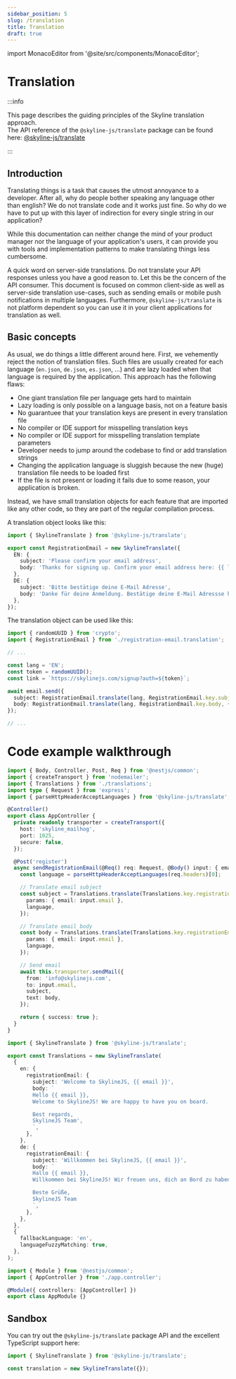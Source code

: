 ```yaml
---
sidebar_position: 5
slug: /translation
title: Translation
draft: true
---
```


import MonacoEditor from '@site/src/components/MonacoEditor';

# Translation

:::info

This page describes the guiding principles of the Skyline translation approach. <br />
The API reference of the `@skyline-js/translate` package can be found here: [@skyline-js/translate](/docs/api-reference/translate)

:::

## Introduction

Translating things is a task that causes the utmost annoyance to a developer. After all, why do people bother speaking any language other than english? We do not translate code and it works just fine. So why do we have to put up with this layer of indirection for every single string in our application?

While this documentation can neither change the mind of your product manager nor the language of your application's users, it can provide you with tools and implementation patterns to make translating things less cumbersome.

A quick word on server-side translations. Do not translate your API responses unless you have a good reason to. Let this be the concern of the API consumer. This document is focused on common client-side as well as server-side translation use-cases, such as sending emails or mobile push notifications in multiple languages. Furthermore, `@skyline-js/translate` is not platform dependent so you can use it in your client applications for translation as well.

## Basic concepts

As usual, we do things a little different around here. First, we vehemently reject the notion of translation files. Such files are usually created for each language (`en.json`, `de.json`, `es.json`, ...) and are lazy loaded when that language is required by the application. This approach has the following flaws:

- One giant translation file per language gets hard to maintain
- Lazy loading is only possible on a language basis, not on a feature basis
- No guarantuee that your translation keys are present in every translation file
- No compiler or IDE support for misspelling translation keys
- No compiler or IDE support for misspelling translation template parameters
- Developer needs to jump around the codebase to find or add translation strings
- Changing the application language is sluggish because the new (huge) translation file needs to be loaded first
- If the file is not present or loading it fails due to some reason, your application is broken.

Instead, we have small translation objects for each feature that are imported like any other code, so they are part of the regular compilation process.

A translation object looks like this:

```ts
import { SkylineTranslate } from '@skyline-js/translate';

export const RegistrationEmail = new SkylineTranslate({
  EN: {
    subject: 'Please confirm your email address',
    body: 'Thanks for signing up. Confirm your email address here: {{ link }}',
  },
  DE: {
    subject: 'Bitte bestätige deine E-Mail Adresse',
    body: 'Danke für deine Anmeldung. Bestätige deine E-Mail Adressse hier: {{ link }}',
  },
});
```

The translation object can be used like this:

```ts
import { randomUUID } from 'crypto';
import { RegistrationEmail } from './registration-email.translation';

// ...

const lang = 'EN';
const token = randomUUID();
const link = `https://skylinejs.com/signup?auth=${token}`;

await email.send({
  subject: RegistrationEmail.translate(lang, RegistrationEmail.key.subject),
  body: RegistrationEmail.translate(lang, RegistrationEmail.key.body, { link }),
});

// ...
```

<!-- Locality of Behaviour (LoB) -->

<!--
## How we get to 0% translation runtime errors

Translation code is notorious for two error sources:

- Missing translation strings: You forgot to add a translation for a newly introduced string.
- Typos when specifying the translation key

Due to a lack of type-safety, both classes of errors go undetected until a customer complains about an empty string in your application (this is not good). It is quite easy to eliminate both error sources leveraging TypeScript. This has the useful side-effect of providing auto-completion for translation keys inside your IDE!

```ts

```

Concern: "This adds huge bundle size to application!"
Answer: Well having an additional translation file side-by-side to the rest of the code of that feature does not make a difference. If you have a lot of features you need to lazy load their code anyways, one more file hardly makes the difference. on the contrary, you do not need 2 lazy loading mechanisms but only one because the translation file is now the same as the rest of the feature's code.

-->

# Code example walkthrough

<Tabs path="apps/example-translate-nestjs-minimal/src/app/" order="app.controller.ts, translations.ts">
<TabItem value="app.controller" label="app.controller.ts">

```ts
import { Body, Controller, Post, Req } from '@nestjs/common';
import { createTransport } from 'nodemailer';
import { Translations } from './translations';
import type { Request } from 'express';
import { parseHttpHeaderAcceptLanguages } from '@skyline-js/translate';

@Controller()
export class AppController {
  private readonly transporter = createTransport({
    host: 'skyline_mailhog',
    port: 1025,
    secure: false,
  });

  @Post('register')
  async sendRegistrationEmail(@Req() req: Request, @Body() input: { email: string }) {
    const language = parseHttpHeaderAcceptLanguages(req.headers)[0];

    // Translate email subject
    const subject = Translations.translate(Translations.key.registrationEmail.subject, {
      params: { email: input.email },
      language,
    });

    // Translate email body
    const body = Translations.translate(Translations.key.registrationEmail.body, {
      params: { email: input.email },
      language,
    });

    // Send email
    await this.transporter.sendMail({
      from: 'info@skylinejs.com',
      to: input.email,
      subject,
      text: body,
    });

    return { success: true };
  }
}
```

</TabItem>
<TabItem value="translations" label="translations.ts">

```ts
import { SkylineTranslate } from '@skyline-js/translate';

export const Translations = new SkylineTranslate(
  {
    en: {
      registrationEmail: {
        subject: 'Welcome to SkylineJS, {{ email }}',
        body: `
        Hello {{ email }},
        Welcome to SkylineJS! We are happy to have you on board.

        Best regards,
        SkylineJS Team',
        `,
      },
    },
    de: {
      registrationEmail: {
        subject: 'Willkommen bei SkylineJS, {{ email }}',
        body: `
        Hallo {{ email }},
        Willkommen bei SkylineJS! Wir freuen uns, dich an Bord zu haben.

        Beste Grüße,
        SkylineJS Team
        `,
      },
    },
  },
  {
    fallbackLanguage: 'en',
    languageFuzzyMatching: true,
  },
);
```

</TabItem>
<TabItem value="app.module" label="app.module.ts">

```ts
import { Module } from '@nestjs/common';
import { AppController } from './app.controller';

@Module({ controllers: [AppController] })
export class AppModule {}
```

</TabItem>
</Tabs>

## Sandbox

You can try out the `@skyline-js/translate` package API and the excellent TypeScript support here:

<MonacoEditor height="500px">

```ts
import { SkylineTranslate } from '@skyline-js/translate';

const translation = new SkylineTranslate({});
```

</MonacoEditor>
